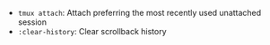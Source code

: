 - `tmux attach`: Attach preferring the most recently used unattached session
- `:clear-history`: Clear scrollback history
